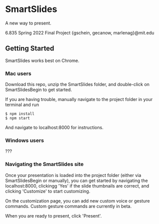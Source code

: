 # SmartSlides

A new way to present.

6.835 Spring 2022 Final Project
{gschein, gecanow, marlenag}@mit.edu

## Getting Started

SmartSlides works best on Chrome. 

### Mac users
Download this repo, unzip the SmartSlides folder, and double-click on SmartSlidesBegin to get started.

If you are having trouble, manually navigate to the project folder in your terminal and run
```
$ npm install
$ npm start
```
And navigate to localhost:8000 for instructions.

### Windows users
???

### Navigating the SmartSlides site
Once your presentation is loaded into the project folder (either via SmartSlidesBegin or manually), you can get started by navigating the localhost:8000, clickingg 'Yes' if the slide thumbnails are correct, and clicking 'Customize' to start customizing.

On the customization page, you can add new custom voice or gesture commands. Custom gesture commands are currently in beta. 

When you are ready to present, click 'Present'. 